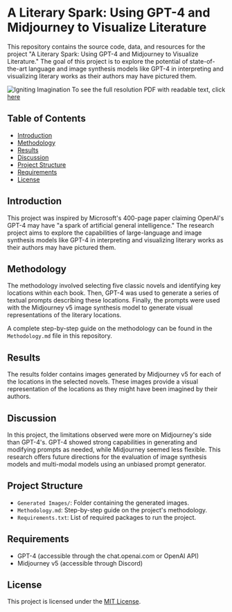 # A Literary Spark: Using GPT-4 and Midjourney to Visualize Literature

This repository contains the source code, data, and resources for the project "A Literary Spark: Using GPT-4 and Midjourney to Visualize Literature." The goal of this project is to explore the potential of state-of-the-art language and image synthesis models like GPT-4 in interpreting and visualizing literary works as their authors may have pictured them.

![Igniting Imagination](https://user-images.githubusercontent.com/18102221/236008685-3314193e-3587-43fb-8d34-690906957bbd.jpg)
To see the full resolution PDF with readable text, click [here](https://digital.kenyon.edu/dh_iphs_ss/)


## Table of Contents
- [Introduction](#introduction)
- [Methodology](#methodology)
- [Results](#results)
- [Discussion](#discussion)
- [Project Structure](#project-structure)
- [Requirements](#requirements)
- [License](#license)

## Introduction
This project was inspired by Microsoft's 400-page paper claiming OpenAI's GPT-4 may have "a spark of artificial general intelligence." The research project aims to explore the capabilities of large-language and image synthesis models like GPT-4 in interpreting and visualizing literary works as their authors may have pictured them.

## Methodology
The methodology involved selecting five classic novels and identifying key locations within each book. Then, GPT-4 was used to generate a series of textual prompts describing these locations. Finally, the prompts were used with the Midjourney v5 image synthesis model to generate visual representations of the literary locations.

A complete step-by-step guide on the methodology can be found in the `Methodology.md` file in this repository.

## Results
The results folder contains images generated by Midjourney v5 for each of the locations in the selected novels. These images provide a visual representation of the locations as they might have been imagined by their authors.

## Discussion
In this project, the limitations observed were more on Midjourney's side than GPT-4's. GPT-4 showed strong capabilities in generating and modifying prompts as needed, while Midjourney seemed less flexible. This research offers future directions for the evaluation of image synthesis models and multi-modal models using an unbiased prompt generator.

## Project Structure
- `Generated Images/`: Folder containing the generated images.
- `Methodology.md`: Step-by-step guide on the project's methodology.
- `Requirements.txt`: List of required packages to run the project.

## Requirements
- GPT-4 (accessible through the chat.openai.com or OpenAI API)
- Midjourney v5 (accessible through Discord)

## License
This project is licensed under the [MIT License](LICENSE).
